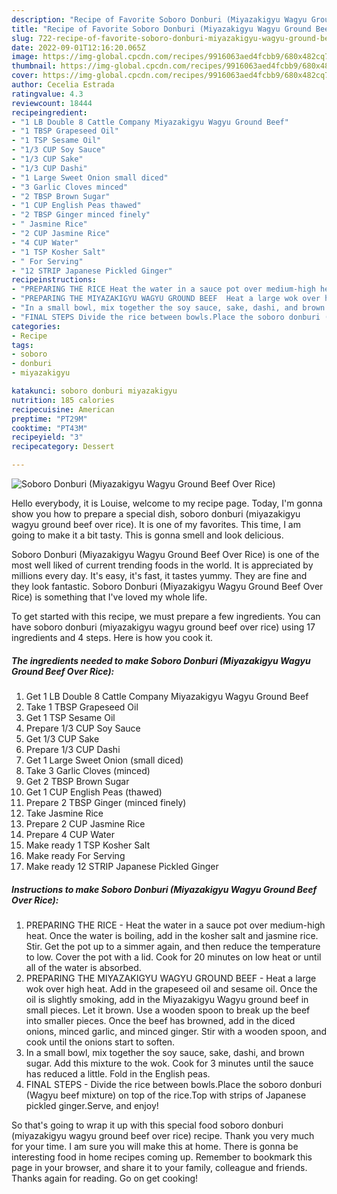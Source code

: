 ```yaml
---
description: "Recipe of Favorite Soboro Donburi (Miyazakigyu Wagyu Ground Beef Over Rice)"
title: "Recipe of Favorite Soboro Donburi (Miyazakigyu Wagyu Ground Beef Over Rice)"
slug: 722-recipe-of-favorite-soboro-donburi-miyazakigyu-wagyu-ground-beef-over-rice
date: 2022-09-01T12:16:20.065Z
image: https://img-global.cpcdn.com/recipes/9916063aed4fcbb9/680x482cq70/soboro-donburi-miyazakigyu-wagyu-ground-beef-over-rice-recipe-main-photo.jpg
thumbnail: https://img-global.cpcdn.com/recipes/9916063aed4fcbb9/680x482cq70/soboro-donburi-miyazakigyu-wagyu-ground-beef-over-rice-recipe-main-photo.jpg
cover: https://img-global.cpcdn.com/recipes/9916063aed4fcbb9/680x482cq70/soboro-donburi-miyazakigyu-wagyu-ground-beef-over-rice-recipe-main-photo.jpg
author: Cecelia Estrada
ratingvalue: 4.3
reviewcount: 18444
recipeingredient:
- "1 LB Double 8 Cattle Company Miyazakigyu Wagyu Ground Beef"
- "1 TBSP Grapeseed Oil"
- "1 TSP Sesame Oil"
- "1/3 CUP Soy Sauce"
- "1/3 CUP Sake"
- "1/3 CUP Dashi"
- "1 Large Sweet Onion small diced"
- "3 Garlic Cloves minced"
- "2 TBSP Brown Sugar"
- "1 CUP English Peas thawed"
- "2 TBSP Ginger minced finely"
- " Jasmine Rice"
- "2 CUP Jasmine Rice"
- "4 CUP Water"
- "1 TSP Kosher Salt"
- " For Serving"
- "12 STRIP Japanese Pickled Ginger"
recipeinstructions:
- "PREPARING THE RICE Heat the water in a sauce pot over medium-high heat. Once the water is boiling, add in the kosher salt and jasmine rice. Stir. Get the pot up to a simmer again, and then reduce the temperature to low. Cover the pot with a lid. Cook for 20 minutes on low heat or until all of the water is absorbed."
- "PREPARING THE MIYAZAKIGYU WAGYU GROUND BEEF  Heat a large wok over high heat. Add in the grapeseed oil and sesame oil. Once the oil is slightly smoking, add in the Miyazakigyu Wagyu ground beef in small pieces. Let it brown. Use a wooden spoon to break up the beef into smaller pieces. Once the beef has browned, add in the diced onions, minced garlic, and minced ginger. Stir with a wooden spoon, and cook until the onions start to soften."
- "In a small bowl, mix together the soy sauce, sake, dashi, and brown sugar. Add this mixture to the wok. Cook for 3 minutes until the sauce has reduced a little. Fold in the English peas."
- "FINAL STEPS Divide the rice between bowls.Place the soboro donburi (Wagyu beef mixture) on top of the rice.Top with strips of Japanese pickled ginger.Serve, and enjoy!"
categories:
- Recipe
tags:
- soboro
- donburi
- miyazakigyu

katakunci: soboro donburi miyazakigyu 
nutrition: 185 calories
recipecuisine: American
preptime: "PT29M"
cooktime: "PT43M"
recipeyield: "3"
recipecategory: Dessert

---
```



![Soboro Donburi (Miyazakigyu Wagyu Ground Beef Over Rice)](https://img-global.cpcdn.com/recipes/9916063aed4fcbb9/680x482cq70/soboro-donburi-miyazakigyu-wagyu-ground-beef-over-rice-recipe-main-photo.jpg)

Hello everybody, it is Louise, welcome to my recipe page. Today, I'm gonna show you how to prepare a special dish, soboro donburi (miyazakigyu wagyu ground beef over rice). It is one of my favorites. This time, I am going to make it a bit tasty. This is gonna smell and look delicious.



Soboro Donburi (Miyazakigyu Wagyu Ground Beef Over Rice) is one of the most well liked of current trending foods in the world. It is appreciated by millions every day. It's easy, it's fast, it tastes yummy. They are fine and they look fantastic. Soboro Donburi (Miyazakigyu Wagyu Ground Beef Over Rice) is something that I've loved my whole life.


To get started with this recipe, we must prepare a few ingredients. You can have soboro donburi (miyazakigyu wagyu ground beef over rice) using 17 ingredients and 4 steps. Here is how you cook it.

<!--inarticleads1-->

##### The ingredients needed to make Soboro Donburi (Miyazakigyu Wagyu Ground Beef Over Rice):

1. Get 1 LB Double 8 Cattle Company Miyazakigyu Wagyu Ground Beef
1. Take 1 TBSP Grapeseed Oil
1. Get 1 TSP Sesame Oil
1. Prepare 1/3 CUP Soy Sauce
1. Get 1/3 CUP Sake
1. Prepare 1/3 CUP Dashi
1. Get 1 Large Sweet Onion (small diced)
1. Take 3 Garlic Cloves (minced)
1. Get 2 TBSP Brown Sugar
1. Get 1 CUP English Peas (thawed)
1. Prepare 2 TBSP Ginger (minced finely)
1. Take  Jasmine Rice
1. Prepare 2 CUP Jasmine Rice
1. Prepare 4 CUP Water
1. Make ready 1 TSP Kosher Salt
1. Make ready  For Serving
1. Make ready 12 STRIP Japanese Pickled Ginger




<!--inarticleads2-->

##### Instructions to make Soboro Donburi (Miyazakigyu Wagyu Ground Beef Over Rice):

1. PREPARING THE RICE - Heat the water in a sauce pot over medium-high heat. Once the water is boiling, add in the kosher salt and jasmine rice. Stir. Get the pot up to a simmer again, and then reduce the temperature to low. Cover the pot with a lid. Cook for 20 minutes on low heat or until all of the water is absorbed.
1. PREPARING THE MIYAZAKIGYU WAGYU GROUND BEEF  - Heat a large wok over high heat. Add in the grapeseed oil and sesame oil. Once the oil is slightly smoking, add in the Miyazakigyu Wagyu ground beef in small pieces. Let it brown. Use a wooden spoon to break up the beef into smaller pieces. Once the beef has browned, add in the diced onions, minced garlic, and minced ginger. Stir with a wooden spoon, and cook until the onions start to soften.
1. In a small bowl, mix together the soy sauce, sake, dashi, and brown sugar. Add this mixture to the wok. Cook for 3 minutes until the sauce has reduced a little. Fold in the English peas.
1. FINAL STEPS - Divide the rice between bowls.Place the soboro donburi (Wagyu beef mixture) on top of the rice.Top with strips of Japanese pickled ginger.Serve, and enjoy!




So that's going to wrap it up with this special food soboro donburi (miyazakigyu wagyu ground beef over rice) recipe. Thank you very much for your time. I am sure you will make this at home. There is gonna be interesting food in home recipes coming up. Remember to bookmark this page in your browser, and share it to your family, colleague and friends. Thanks again for reading. Go on get cooking!
